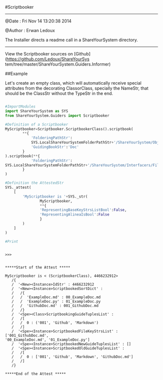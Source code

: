 

<!--
FrozenIsBool False
-->

#Scriptbooker

----------------------- ------------------------------------



@Date : Fri Nov 14 13:20:38 2014

@Author : Erwan Ledoux



The Installer directs a readme call in a ShareYourSystem directory.



----------------------------------------------------------------


View the Scriptbooker sources on [Github](https://github.com/Ledoux/ShareYourSys
tem/tree/master/ShareYourSystem.Guiders.Informer)




<!---
FrozenIsBool True
-->

##Example

Let's create an empty class, which will automatically receive
special attributes from the decorating ClassorClass,
specially the NameStr, that should be the ClassStr
without the TypeStr in the end.

```python

#ImportModules
import ShareYourSystem as SYS
from ShareYourSystem.Guiders import Scriptbooker

#Definition of a Scriptbooker
MyScriptbooker=Scriptbooker.ScriptbookerClass().scriptbook(
        **{
            'FolderingPathStr':
            SYS.LocalShareYourSystemFolderPathStr+'/ShareYourSystem/Objects/Object',
            'GuidingBookStr':'Doc'
        }
).scriptbook(**{
            'FolderingPathStr':
SYS.LocalShareYourSystemFolderPathStr+'/ShareYourSystem/Interfacers/Filer',
        }
)

#Definition the AttestedStr
SYS._attest(
    [
        'MyScriptbooker is '+SYS._str(
                MyScriptbooker,
                **{
                'RepresentingBaseKeyStrsListBool':False,
                'RepresentingAlineaIsBool':False
                }
        )
    ]
)

#Print



```


```console
>>>


*****Start of the Attest *****

MyScriptbooker is < (ScriptbookerClass), 4466232912>
   /{
   /  '<New><Instance>IdStr' : 4466232912
   /  '<New><Instance>ScriptbookedSortDict' :
   /   /{
   /   /  'ExampleDoc.md' : 00_ExampleDoc.md
   /   /  'ExampleDoc.py' : 01_ExampleDoc.py
   /   /  'GithubDoc.md' : 001_GithubDoc.md
   /   /}
   /  '<Spe><Class>ScriptbookingGuideTuplesList' :
   /   /[
   /   /  0 : ('001', 'Github', 'Markdown')
   /   /]
   /  '<Spe><Instance>ScriptbookedFileKeyStrsList' : ['001_GithubDoc.md',
'00_ExampleDoc.md', '01_ExampleDoc.py']
   /  '<Spe><Instance>ScriptbookedNewGuideTuplesList' : []
   /  '<Spe><Instance>ScriptbookedOldGuideTuplesList' :
   /   /[
   /   /  0 : ['001', 'Github', 'Markdown', 'GithubDoc.md']
   /   /]
   /}

*****End of the Attest *****



```

